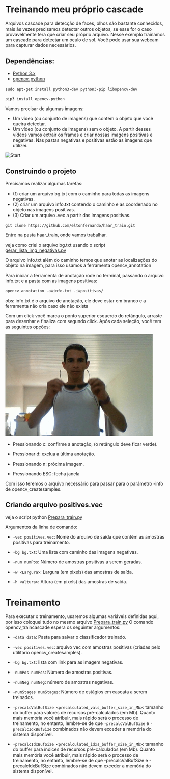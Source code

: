 # Treinando meu próprio cascade
Arquivos cascade para detecção de faces, olhos são bastante conhecidos, mais às vezes precisamos detectar outros objetos, se esse for o caso provavelmente tera que criar seu próprio arquivo. Nesse exemplo trainamos um cascade para detectar um óculo de sol. Você pode usar sua webcam para capturar dados necessários.

## Dependências:
- [Python 3.x](https://www.python.org/)
- [opencv-python](https://pypi.org/project/opencv-python/)

`sudo apt-get install python3-dev python3-pip libopencv-dev`

`pip3 install opencv-python`

Vamos precisar de algumas imagens:
* Um vídeo (ou conjunto de imagens) que contém o objeto que você queira detectar.
* Um vídeo (ou conjunto de imagens) sem o objeto.
A partir desses vídeos vamos extrair os frames e criar nossas imagens positivas e negativas.
Nas pastas negativas e positivas estão as imagens que utilizei.

![Start](./gif/animation.gif)

## Construindo o projeto

Precisamos realizar algumas tarefas:
- (1) criar um arquivo bg.txt com o caminho para todas  as imagens negativas.
- (2) criar um arquivo info.txt contendo o caminho e as coordenado no objeto nas imagens positivas.
- (3) Criar um arquivo .vec a partir das imagens positivas.
 
`git clone https://github.com/eltonfernando/haar_train.git`

Entre na pasta haar_train, onde vamos trabalhar.

veja como criei o arquivo bg.txt usando o script [gerar_lista_img_negativas.py](gerar_lista_img_negativas.py)

O arquivo info.txt além do caminho temos que anotar as localizações do objeto na imagem, para isso usamos a ferramenta opencv_annotation 

Para iniciar a ferramenta de anotação rode no terminal, passando o arquivo info.txt e a pasta com as imagens positivas:

`opencv_annotation -a=info.txt -i=positivas/`

obs: info.txt é o arquivo de anotação, ele deve estar em branco e a ferramenta não cria caso ele não exista

Com um click você marca o ponto superior esquerdo do retângulo, arraste para desenhar e finaliza com segundo click. Após cada seleção, você tem as seguintes opções:

![start](./gif/annotation.gif)

* Pressionando c: confirme a anotação, (o retângulo deve ficar verde).

* Pressionar d: exclua a última anotação.

* Pressionando n: próxima imagem.

* Pressionando ESC: fecha janela

Com isso teremos o arquivo necessário para passar para o parâmetro -info de opencv_createsamples.

## Criando arquivo positives.vec

veja o script python [Prepara_train.py](Prepara_train.py)

Argumentos da linha de comando:

* `-vec positives.vec`: Nome do arquivo de saída que contém as amostras positivas para treinamento.

* `-bg bg.txt`: Uma lista com caminho das imagens negativas.

* `-num numPos`: Número de amostras positivas a serem geradas.

* `-w <Largura>`: Largura (em pixels) das amostras de saída.

* `-h <altura>`: Altura (em pixels) das amostras de saída.

# Treinamento

Para executar o treinamento, usaremos algumas variáveis definidas aqui, por isso coloquei tudo no mesmo arquivo [Prepara_train.py](Prepara_train.py) O comando opencv_traincascade espera os seguinter argumentos:

* `-data data`: Pasta para salvar o classificador treinado.

* `-vec positives.vec`: arquivo vec com amostras positivas (criadas pelo utilitário opencv_createsamples).

* `-bg bg.txt`: lista com link para as imagem negativas.
* `-numPos numPos`: Número de amostras positivas.

* `-numNeg numNeg`: número de amostras negativas.

* `-numStages numStages`: Número de estágios em cascata a serem treinados.

* `-precalcValBufSize <precalculated_vals_buffer_size_in_Mb>`: tamanho do buffer para valores de recursos pré-calculados (em Mb). Quanto mais memória você atribuir, mais rápido será o processo de treinamento, no entanto, lembre-se de que `-precalcValBufSize` e 
`-precalcIdxBufSize` combinados não devem exceder a memória do sistema disponível.

* `-precalcIdxBufSize <precalculated_idxs_buffer_size_in_Mb>`: tamanho do buffer para índices de recursos pré-calculados (em Mb). Quanto mais memória você atribuir, mais rápido será o processo de treinamento, no entanto, lembre-se de que -precalcValBufSize e -precalcIdxBufSize combinados não devem exceder a memória do sistema disponível.
